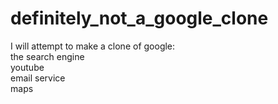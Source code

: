 # definitely_not_a_google_clone
I will attempt to make a clone of google:
<br>
the search engine
<br>
youtube
<br>
email service
<br>
maps

